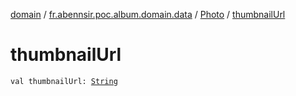 [domain](../../index.md) / [fr.abennsir.poc.album.domain.data](../index.md) / [Photo](index.md) / [thumbnailUrl](./thumbnail-url.md)

# thumbnailUrl

`val thumbnailUrl: `[`String`](https://kotlinlang.org/api/latest/jvm/stdlib/kotlin/-string/index.html)